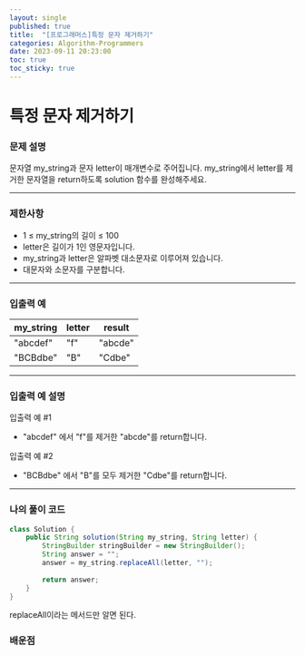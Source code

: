 ```yaml
---
layout: single
published: true
title:  "[프로그래머스]특정 문자 제거하기"
categories: Algorithm-Programmers
date: 2023-09-11 20:23:00
toc: true
toc_sticky: true
---
```


# 특정 문자 제거하기

### 문제 설명
문자열 my_string과 문자 letter이 매개변수로 주어집니다. my_string에서 letter를 제거한 문자열을 return하도록 solution 함수를 완성해주세요.

----------------

### 제한사항

* 1 ≤ my_string의 길이 ≤ 100
* letter은 길이가 1인 영문자입니다.
* my_string과 letter은 알파벳 대소문자로 이루어져 있습니다.
* 대문자와 소문자를 구분합니다.

----------------

### 입출력 예


|my_string|	letter	|result|
|---|---|---|
|"abcdef"|	"f"|	"abcde"|
|"BCBdbe"|	"B"|	"Cdbe"|

  
----------------
### 입출력 예 설명

입출력 예 #1  

* "abcdef" 에서 "f"를 제거한 "abcde"를 return합니다.  
  

입출력 예 #2  

* "BCBdbe" 에서 "B"를 모두 제거한 "Cdbe"를 return합니다.



----------------

### 나의 풀이 코드

```java
class Solution {
    public String solution(String my_string, String letter) {
        StringBuilder stringBuilder = new StringBuilder();
        String answer = "";
        answer = my_string.replaceAll(letter, "");
    
        return answer;
    }
}
```
<p>
replaceAll이라는 메서드만 알면 된다.
</p>



### 배운점
